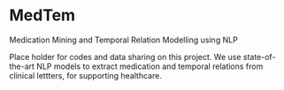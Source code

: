 # MedTem
Medication Mining and Temporal Relation Modelling using NLP

Place holder for codes and data sharing on this project.
We use state-of-the-art NLP models to extract medication and temporal relations from clinical lettters, for supporting healthcare. 
